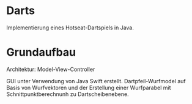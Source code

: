 # Darts

Implementierung eines Hotseat-Dartspiels in Java.

# Grundaufbau

Architektur: Model-View-Controller

GUI unter Verwendung von Java Swift erstellt.
Dartpfeil-Wurfmodel auf Basis von Wurfvektoren und 
der Erstellung einer Wurfparabel mit Schnittpunktberechnunh zu Dartscheibenebene.
